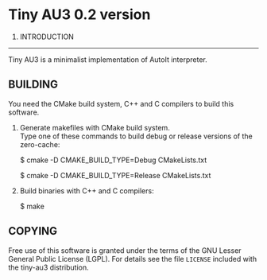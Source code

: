 Tiny AU3 0.2 version
=====================

1. INTRODUCTION
---------------

Tiny AU3 is a minimalist implementation of AutoIt interpreter.

BUILDING
--------

You need the CMake build system, C++ and C compilers to build this software.

1. Generate makefiles with CMake build system.<br/>
Type one of these commands to build debug or release versions of the zero-cache:

    $ cmake -D CMAKE_BUILD_TYPE=Debug CMakeLists.txt

    $ cmake -D CMAKE_BUILD_TYPE=Release CMakeLists.txt

2. Build binaries with C++ and C compilers:

    $ make

COPYING
-------

Free use of this software is granted under the terms of the GNU Lesser General
Public License (LGPL). For details see the file `LICENSE` included with the tiny-au3 distribution.
